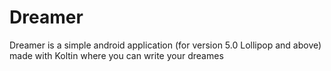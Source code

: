 # Dreamer
Dreamer is a simple android application (for version 5.0 Lollipop and above) made with Koltin where you can write your dreames
